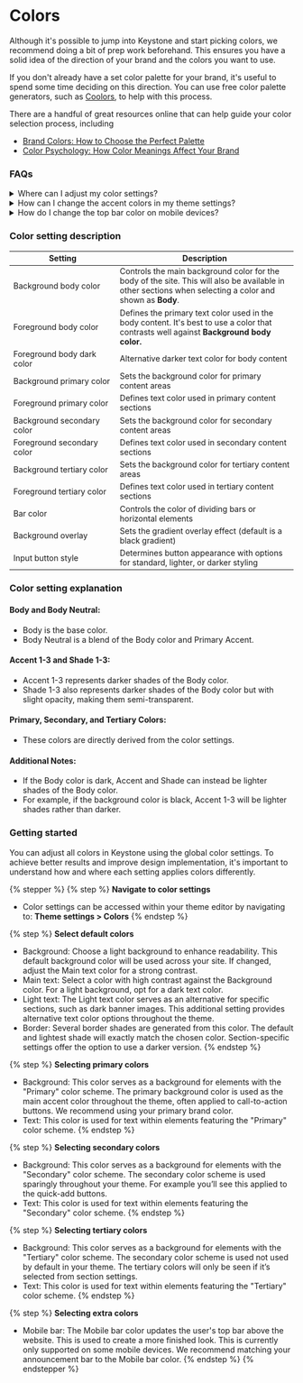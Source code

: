 # Colors

Although it's possible to jump into Keystone and start picking colors, we recommend doing a bit of prep work beforehand. This ensures you have a solid idea of the direction of your brand and the colors you want to use.

If you don't already have a set color palette for your brand, it's useful to spend some time deciding on this direction. You can use free color palette generators, such as [Coolors](https://coolors.co/generate), to help with this process.

There are a handful of great resources online that can help guide your color selection process, including

* [Brand Colors: How to Choose the Perfect Palette](https://looka.com/blog/brand-colors/)
* [Color Psychology: How Color Meanings Affect Your Brand](https://www.oberlo.com/blog/color-psychology-color-meanings)



### FAQs

<details>

<summary>Where can I adjust my color settings?</summary>

1. **Navigate to Theme settings > Colors** - Open your theme by clicking **Customize**
2. Click the **gear icon** (⚙️) in the top-left corner to open **Theme Settings**
3. Scroll down and select **Colors**
4. Modify your color settings (palette, accents, text colors, etc.) as needed
5. Click **Save** to apply your changes

<figure><img src="../../.gitbook/assets/image (2).png" alt=""><figcaption></figcaption></figure>

</details>

<details>

<summary>How can I change the accent colors in my theme settings?</summary>



</details>

<details>

<summary>How do I change the top bar color on mobile devices?</summary>

Update the Mobile bar to change top bar above the website. This is used to create a more finished look. This is currently only supported on some mobile devices. We recommend matching your announcement bar to the Mobile bar color.



<div data-full-width="true"><figure><img src="https://downloads.intercomcdn.com/i/o/1198958900/ccc7f1701938dd7bd6459ecf/shotsnapp-1666801448_626.png?expires=1744398000&#x26;signature=8b6db350fd25f73c4ef8f01b263186ae454c4987bfc6abd25297717fdff45112&#x26;req=dSEuHsB7lYhfWfMW1HO4zUTPeXYqhlRs6OyH1QnljCwSCKS61%2BdJQFEQkj3P%0AAtEp6wWtGLHIt4kkrOA%3D%0A" alt=""><figcaption></figcaption></figure></div>

</details>



### Color setting description

<table><thead><tr><th width="174.83984375">Setting</th><th>Description</th></tr></thead><tbody><tr><td>Background body color</td><td>Controls the main background color for the body of the site. This will also be available in other sections when selecting a color and shown as <strong>Body</strong>.</td></tr><tr><td>Foreground body color</td><td>Defines the primary text color used in the body content. It's best to use a color that contrasts well against <strong>Background body color.</strong></td></tr><tr><td>Foreground body dark color</td><td>Alternative darker text color for body content</td></tr><tr><td>Background primary color</td><td>Sets the background color for primary content areas</td></tr><tr><td>Foreground primary color</td><td>Defines text color used in primary content sections</td></tr><tr><td>Background secondary color</td><td>Sets the background color for secondary content areas</td></tr><tr><td>Foreground secondary color</td><td>Defines text color used in secondary content sections</td></tr><tr><td>Background tertiary color</td><td>Sets the background color for tertiary content areas</td></tr><tr><td>Foreground tertiary color</td><td>Defines text color used in tertiary content sections</td></tr><tr><td>Bar color</td><td>Controls the color of dividing bars or horizontal elements</td></tr><tr><td>Background overlay</td><td>Sets the gradient overlay effect (default is a black gradient)</td></tr><tr><td>Input button style</td><td>Determines button appearance with options for standard, lighter, or darker styling</td></tr></tbody></table>

### Color setting explanation&#x20;

#### Body and Body Neutral:

* Body is the base color.
* Body Neutral is a blend of the Body color and Primary Accent.

#### Accent 1-3 and Shade 1-3:

* Accent 1-3 represents darker shades of the Body color.
* Shade 1-3 also represents darker shades of the Body color but with slight opacity, making them semi-transparent.

#### Primary, Secondary, and Tertiary Colors:

* These colors are directly derived from the color settings.

#### Additional Notes:

* If the Body color is dark, Accent and Shade can instead be lighter shades of the Body color.
* For example, if the background color is black, Accent 1-3 will be lighter shades rather than darker.

### Getting started <a href="#h_7a0d84a38a" id="h_7a0d84a38a"></a>

You can adjust all colors in Keystone using the global color settings. To achieve better results and improve design implementation, it's important to understand how and where each setting applies colors differently.

{% stepper %}
{% step %}
**Navigate to color settings**

* Color settings can be accessed within your theme editor by navigating to: **Theme settings > Colors**
{% endstep %}

{% step %}
**Select default colors**

* Background: Choose a light background to enhance readability. This default background color will be used across your site. If changed, adjust the Main text color for a strong contrast.
* Main text: Select a color with high contrast against the Background color. For a light background, opt for a dark text color.
* Light text: The Light text color serves as an alternative for specific sections, such as dark banner images. This additional setting provides alternative text color options throughout the theme.
* Border: Several border shades are generated from this color. The default and lightest shade will exactly match the chosen color. Section-specific settings offer the option to use a darker version.
{% endstep %}

{% step %}
**Selecting primary colors**

* Background: This color serves as a background for elements with the "Primary" color scheme. The primary background color is used as the main accent color throughout the theme, often applied to call-to-action buttons. We recommend using your primary brand color.
* Text: This color is used for text within elements featuring the "Primary" color scheme.
{% endstep %}

{% step %}
**Selecting secondary colors**

* Background: This color serves as a background for elements with the "Secondary" color scheme. The secondary color scheme is used sparingly throughout your theme. For example you’ll see this applied to the quick-add buttons.
* Text: This color is used for text within elements featuring the "Secondary" color scheme.
{% endstep %}

{% step %}
**Selecting tertiary colors**

* Background: This color serves as a background for elements with the "Tertiary" color scheme. The secondary color scheme is used not used by default in your theme. The tertiary colors will only be seen if it’s selected from section settings.
* Text: This color is used for text within elements featuring the "Tertiary" color scheme.
{% endstep %}

{% step %}
**Selecting extra colors**

* Mobile bar: The Mobile bar color updates the user's top bar above the website. This is used to create a more finished look. This is currently only supported on some mobile devices. We recommend matching your announcement bar to the Mobile bar color.
{% endstep %}
{% endstepper %}
